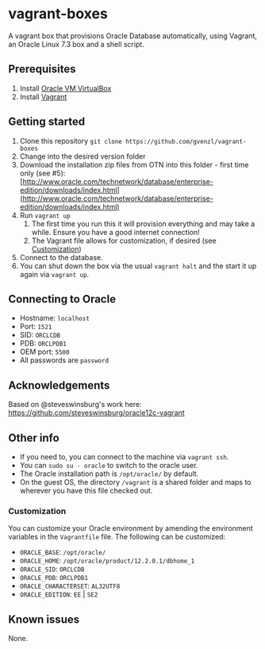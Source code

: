 # vagrant-boxes
A vagrant box that provisions Oracle Database automatically, using Vagrant, an Oracle Linux 7.3 box and a shell script.

## Prerequisites
1. Install [Oracle VM VirtualBox](https://www.virtualbox.org/wiki/Downloads)
2. Install [Vagrant](https://vagrantup.com/)

## Getting started
1. Clone this repository `git clone https://github.com/gvenzl/vagrant-boxes`
2. Change into the desired version folder
3. Download the installation zip files from OTN into this folder - first time only (see #5):
[http://www.oracle.com/technetwork/database/enterprise-edition/downloads/index.html](http://www.oracle.com/technetwork/database/enterprise-edition/downloads/index.html)
4. Run `vagrant up`
   1. The first time you run this it will provision everything and may take a while. Ensure you have a good internet connection!
   2. The Vagrant file allows for customization, if desired (see [Customization](#customization))
5. Connect to the database.
6. You can shut down the box via the usual `vagrant halt` and the start it up again via `vagrant up`.

## Connecting to Oracle
* Hostname: `localhost`
* Port: `1521`
* SID: `ORCLCDB`
* PDB: `ORCLPDB1`
* OEM port: `5500`
* All passwords are `password`

## Acknowledgements
Based on @steveswinsburg's work here: https://github.com/steveswinsburg/oracle12c-vagrant

## Other info

* If you need to, you can connect to the machine via `vagrant ssh`.
* You can `sudo su - oracle` to switch to the oracle user.
* The Oracle installation path is `/opt/oracle/` by default.
* On the guest OS, the directory `/vagrant` is a shared folder and maps to wherever you have this file checked out.

### Customization
You can customize your Oracle environment by amending the environment variables in the `Vagrantfile` file.
The following can be customized:
* `ORACLE_BASE`: `/opt/oracle/`
* `ORACLE_HOME`: `/opt/oracle/product/12.2.0.1/dbhome_1`
* `ORACLE_SID`: `ORCLCDB`
* `ORACLE_PDB`: `ORCLPDB1`
* `ORACLE_CHARACTERSET`: `AL32UTF8`
* `ORACLE_EDITION`: `EE` | `SE2`

## Known issues
None.
